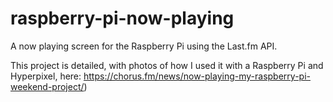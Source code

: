 # raspberry-pi-now-playing
A now playing screen for the Raspberry Pi using the Last.fm API.

This project is detailed, with photos of how I used it with a Raspberry Pi and Hyperpixel, here: https://chorus.fm/news/now-playing-my-raspberry-pi-weekend-project/)
